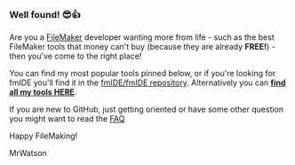 ### Well found! 😎👍

Are you a [FileMaker](https://www.claris.com/filemaker/) developer wanting more from life - such as the best FileMaker tools that money can't buy (because they are already **FREE!**) - then you've come to the right place!

You can find my most popular tools pinned below, or if you're looking for fmIDE you'll find it in the [fmIDE/fmIDE repository](https://github.com/fmIDE/fmIDE/wiki). Alternatively you can **[find all my tools HERE](https://github.com/mrwatson-de?tab=repositories&q=&type=source&language=&sort=stargazers)**.

If you are new to GitHub, just getting oriented or have some other question you might want to read the [FAQ](faq.md)

Happy FileMaking!

MrWatson
